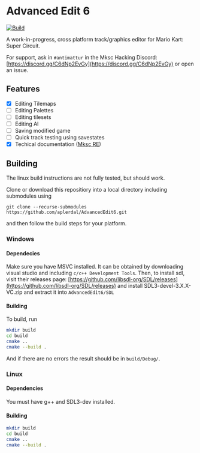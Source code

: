 # Advanced Edit 6
[![Build](https://github.com/aplerdal/AdvancedEdit6/actions/workflows/build-win.yml/badge.svg)](https://github.com/aplerdal/AdvancedEdit6/actions/workflows/build-win.yml)

A work-in-progress, cross platform track/graphics editor for Mario Kart: Super Circuit.

For support, ask in `#antimattur` in the Mksc Hacking Discord: [https://discord.gg/C6dNp2EvGy](https://discord.gg/C6dNp2EvGy) or open an issue.

## Features
- [x] Editing Tilemaps
- [ ] Editing Palettes
- [ ] Editing tilesets
- [ ] Editing AI
- [ ] Saving modified game
- [ ] Quick track testing using savestates
- [x] Techical documentation ([Mksc RE](https://github.com/aplerdal/MkscRE))
## Building
The linux build instructions are not fully tested, but should work.

Clone or download this repositiory into a local directory including submodules using 
```
git clone --recurse-submodules https://github.com/aplerdal/AdvancedEdit6.git
```
and then follow the build steps for your platform.
### Windows
#### Dependecies
Make sure you have MSVC installed. It can be obtained by downloading visual studio and including `c/c++ Development Tools`.
Then, to install sdl, visit their releases page: [https://github.com/libsdl-org/SDL/releases](https://github.com/libsdl-org/SDL/releases) and install SDL3-devel-3.X.X-VC.zip and extract it into `AdvancedEdit6/SDL`
#### Building
To build, run
```sh
mkdir build
cd build
cmake ..
cmake --build .
```
And if there are no errors the result should be in `build/Debug/`.
### Linux
#### Dependencies
You must have g++ and SDL3-dev installed.
#### Building
```sh
mkdir build
cd build
cmake ..
cmake --build .
```
